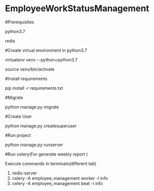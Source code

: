# EmployeeWorkStatusManagement
#Prerequisites

python3.7

redis

#Create virtual environment in python3.7
 
 virtualenv venv --python=python3.7
 
 source venv/bin/activate

#Install requirements
 
pip install -r requirements.txt
 
#Migrate
 
 python manage.py migrate
 
#Create User

 python manage.py createsuperuser

#Run project

 python manage.py runserver
 
#Run celery(For generate weekly report )

 Execute commands in terminals(different tab)
 1. redis-server
 2. celery -A employee_management worker -l info
 3. celery -A employee_management beat -l info
 
 